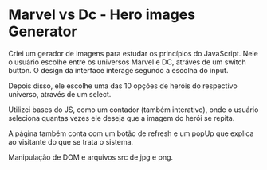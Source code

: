 # Marvel vs Dc - Hero images Generator
 
Criei um gerador de imagens para estudar os princípios do JavaScript. Nele o usuário escolhe entre os universos Marvel e DC, atráves de um switch button.
O design da interface interage segundo a escolha do input.

Depois disso, ele escolhe uma das 10 opções de heróis do respectivo universo, através de um select.

Utilizei bases do JS, como um contador (também interativo), onde o usuário seleciona quantas vezes ele deseja que a imagem do herói se repita.

A página também conta com um botão de refresh e um popUp que explica ao visitante do que se trata o sistema.


Manipulação de DOM e arquivos src de jpg e png.
